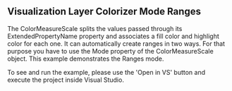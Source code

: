 ## Visualization Layer Colorizer Mode Ranges
The ColorMeasureScale splits the values passed through its ExtendedPropertyName property and associates a fill color and highlight color for each one. It can automatically create ranges in two ways. For that purpose you have to use the Mode property of the ColorMeasureScale object. This example demonstrates the Ranges mode.

To see and run the example, please use the 'Open in VS' button and execute the project inside Visual Studio.

[//]: <keywords:ColorMeasureScale, ShapeFillCollection, RangeCollection, MapShapeFill, MapRange, AsyncShapeFileReader>
